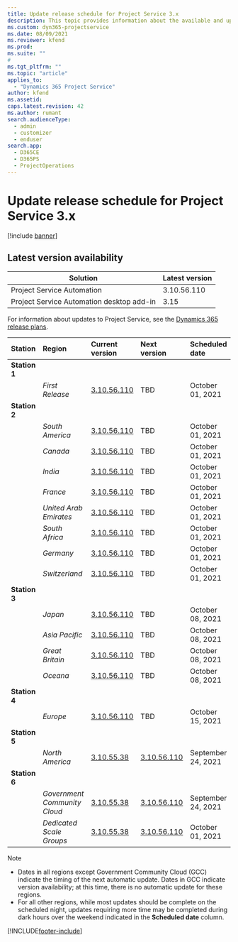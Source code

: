 ```yaml
---
title: Update release schedule for Project Service 3.x
description: This topic provides information about the available and upcoming releases of Dynamics 365 Project Service Automation.
ms.custom: dyn365-projectservice
ms.date: 08/09/2021
ms.reviewer: kfend
ms.prod:
ms.suite: ""
#
ms.tgt_pltfrm: ""
ms.topic: "article"
applies_to: 
  - "Dynamics 365 Project Service"
author: kfend
ms.assetid: 
caps.latest.revision: 42
ms.author: rumant
search.audienceType: 
  - admin
  - customizer
  - enduser
search.app: 
  - D365CE
  - D365PS
  - ProjectOperations
---
```


# Update release schedule for Project Service 3.x

[!include [banner](../includes/psa-now-project-operations.md)]

## Latest version availability

| Solution  | Latest version |
|-------|----|
| Project Service Automation    | 3.10.56.110 |
| Project Service Automation desktop add-in                | 3.15          |

For information about updates to Project Service, see the [Dynamics 365 release plans](/dynamics365/release-plans/). 

| Station  | Region | Current version | Next version |  Scheduled date
| :---   | :---   | :---   | :---   |:---   |         
|<strong>Station 1</strong> | |  |  | |
| | <i>First Release</i> | [3.10.56.110](whats-new-ur-35.md) | TBD | October 01, 2021
|<strong>Station 2</strong> | |  |  | |
| | <i>South America</i> | [3.10.56.110](whats-new-ur-35.md) | TBD | October 01, 2021
| | <i>Canada</i> | [3.10.56.110](whats-new-ur-35.md) | TBD | October 01, 2021
| | <i>India</i> | [3.10.56.110](whats-new-ur-35.md) | TBD | October 01, 2021
| | <i>France</i> | [3.10.56.110](whats-new-ur-35.md) | TBD | October 01, 2021
| | <i>United Arab Emirates</i> | [3.10.56.110](whats-new-ur-35.md) | TBD | October 01, 2021
| | <i>South Africa</i> | [3.10.56.110](whats-new-ur-35.md) | TBD | October 01, 2021
| | <i>Germany</i> | [3.10.56.110](whats-new-ur-35.md) | TBD | October 01, 2021
| | <i>Switzerland</i> | [3.10.56.110](whats-new-ur-35.md) | TBD | October 01, 2021
|<strong>Station 3</strong> | |  |  | |
| | <i>Japan</i> | [3.10.56.110](whats-new-ur-35.md) | TBD | October 08, 2021
| | <i>Asia Pacific</i> | [3.10.56.110](whats-new-ur-35.md) | TBD | October 08, 2021
| | <i>Great Britain</i> | [3.10.56.110](whats-new-ur-35.md) | TBD | October 08, 2021
| | <i>Oceana</i> | [3.10.56.110](whats-new-ur-35.md) | TBD | October 08, 2021
|<strong>Station 4</strong> | |  |  | |
| | <i>Europe</i> | [3.10.56.110](whats-new-ur-35.md) | TBD | October 15, 2021
|<strong>Station 5</strong> | |  |  | |
| | <i>North America</i> | [3.10.55.38](whats-new-ur-34.md) | [3.10.56.110](whats-new-ur-35.md) | September 24, 2021
|<strong>Station 6</strong> | |  |  | |
| | <i>Government Community Cloud</i> | [3.10.55.38](whats-new-ur-34.md) | [3.10.56.110](whats-new-ur-35.md) | September 24, 2021
| | <i>Dedicated Scale Groups</i> | [3.10.55.38](whats-new-ur-34.md) | [3.10.56.110](whats-new-ur-35.md) | October 01, 2021

>[!Note]
> - Dates in all regions except Government Community Cloud (GCC) indicate the timing of the next automatic update. Dates in GCC indicate version availability; at this time, there is no automatic update for these regions.
> - For all other regions, while most updates should be complete on the scheduled night, updates requiring more time may be completed during dark hours over the weekend indicated in the **Scheduled date** column.


[!INCLUDE[footer-include](../includes/footer-banner.md)]
